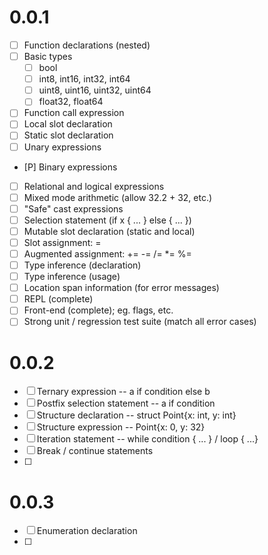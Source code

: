# 0.0.1
 - [ ] Function declarations (nested)
 - [ ] Basic types
    - [ ] bool
    - [ ] int8, int16, int32, int64
    - [ ] uint8, uint16, uint32, uint64
    - [ ] float32, float64
 - [ ] Function call expression
 - [ ] Local slot declaration
 - [ ] Static slot declaration
 - [ ] Unary expressions
 - [P] Binary expressions
 - [ ] Relational and logical expressions
 - [ ] Mixed mode arithmetic (allow 32.2 + 32, etc.)
 - [ ] "Safe" cast expressions
 - [ ] Selection statement (if x { ... } else { ... })
 - [ ] Mutable slot declaration (static and local)
 - [ ] Slot assignment: =
 - [ ] Augmented assignment: += -= /= *= %=
 - [ ] Type inference (declaration)
 - [ ] Type inference (usage)
 - [ ] Location span information (for error messages)
 - [ ] REPL (complete)
 - [ ] Front-end (complete); eg. flags, etc.
 - [ ] Strong unit / regression test suite (match all error cases)

# 0.0.2
 - [ ] Ternary expression -- a if condition else b
 - [ ] Postfix selection statement -- a if condition
 - [ ] Structure declaration -- struct Point{x: int, y: int}
 - [ ] Structure expression -- Point{x: 0, y: 32}
 - [ ] Iteration statement -- while condition { ... } / loop { ...}
 - [ ] Break / continue statements
 - [ ]

# 0.0.3
 - [ ] Enumeration declaration
 - [ ]
